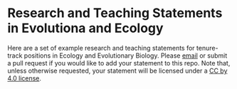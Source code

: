 # Research and Teaching Statements in Evolutiona and Ecology

Here are a set of example research and teaching statements for tenure-track positions in Ecology and Evolutionary Biology. Please [email](mailto:rossibarra@ucdavis.edu) or submit a pull request if you would like to add your statement to this repo. Note that, unless otherwise requested, your statement will be licensed under a [CC by 4.0 license](http://creativecommons.org/licenses/by/4.0/). 
